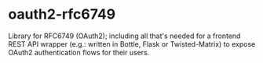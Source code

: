 oauth2-rfc6749
==============

Library for RFC6749 (OAuth2); including all that's needed for a frontend REST API wrapper (e.g.: written in Bottle, Flask or Twisted-Matrix) to expose OAuth2 authentication flows for their users.